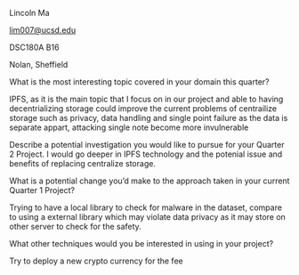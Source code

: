Lincoln Ma <br>

lim007@ucsd.edu <br>

DSC180A B16 <br>

Nolan, Sheffield

What is the most interesting topic covered in your domain this quarter?

IPFS, as it is the main topic that I focus on in our project and able to having decentrializing storage could improve the current problems of centrailize storage such as privacy, data handling and single point failure as the data is separate appart, attacking single note become more invulnerable 

Describe a potential investigation you would like to pursue for your Quarter 2 Project.
I would go deeper in IPFS technology and the potenial issue and benefits of replacing centralize storage.

What is a potential change you’d make to the approach taken in your current Quarter 1 Project?

Trying to have a local library to check for malware in the dataset, compare to using a external library which may violate data privacy as it may store on other server to check for the safety.

What other techniques would you be interested in using in your project?

Try to deploy a new crypto currency for the fee
